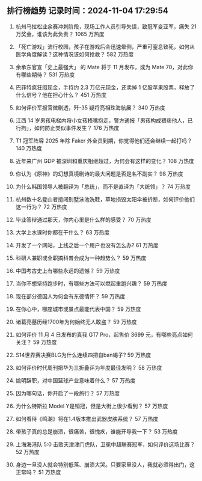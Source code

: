 
## 排行榜趋势 记录时间：2024-11-04 17:29:54
  
  1. 杭州马拉松业余赛冲刺阶段，现场工作人员引导失误，致冠军变亚军，痛失 21 万奖金，谁该为此负责？ 1065 万热度
    
  2. 「死亡游戏」流行校园，孩子在游戏后会迅速晕倒，严重可窒息致死，如何从医学角度解读？这种情况该如何抢救？ 582 万热度
    
  3. 余承东官宣「史上最强大」 的 Mate 将于 11 月发布，或为 Mate 70，对此你有哪些期待？ 531 万热度
    
  4. 巴菲特疯狂囤现金，手持约 2.3 万亿元现金，还卖掉 1 亿股苹果股票，释放了什么信号？他在担心什么？ 451 万热度
    
  5. 如何评价军报官微剧透，歼-35 疑将亮相珠海航展？ 340 万热度
    
  6. 江西 14 岁男孩电梯内将小女孩捂嘴抱走，警方通报「男孩构成猥亵他人，已行拘」，如何防止类似事件发生？ 176 万热度
    
  7. T1 冠军阵容 2025 年除 Faker 外全员到期，你觉得他们还会继续一起打吗？ 140 万热度
    
  8. 近年来广州 GDP 被深圳和重庆相继超过，为何会有这样的变化？ 108 万热度
    
  9. 你认为《原神》的幻想真境剧诗的最大问题是否是名不副实？ 98 万热度
    
  10. 为什么韩国领导人被翻译为「总统」，而不是直译为「大统领」？ 74 万热度
    
  11. 杭州数十名登山者擅闯别墅泳池洗鞋，草地损毁太阳伞被折断，如何评价他们这一行为？ 72 万热度
    
  12. 毕业答辩通过那天，你内心里是什么样的感受？ 70 万热度
    
  13. 大学上水课时你都在干什么？ 63 万热度
    
  14. 开发了一个网站，上线之后一个用户也没有怎么办? 61 万热度
    
  15. 科研人兼职或全职搞科普会成为一种趋势么？ 59 万热度
    
  16. 中国考古史上有哪些永远的遗憾？ 59 万热度
    
  17. 当你不想坚持跑步时，有哪些方法可以燃起重跑兴趣？ 59 万热度
    
  18. 现在部分德国人为何会有东德情怀？ 59 万热度
    
  19. 在你心中，哪座城市或景点最能代表中国？ 59 万热度
    
  20. 诸葛亮墓历经1700年为何始终无人敢盗？ 59 万热度
    
  21. 如何评价 11 月 4 日发布的真我 GT7 Pro，起售价 3699 元，有哪些亮点如何关注？ 59 万热度
    
  22. S14世界赛决赛BLG为什么连续四把自ban蝎子? 59 万热度
    
  23. 如何评价时代周刊把华为三折叠评为年度最佳发明？ 58 万热度
    
  24. 姚明辞职，对中国篮球产业意味着什么？ 57 万热度
    
  25. 因为哪句话，你开启了一段旅行？ 57 万热度
    
  26. 为什么特斯拉 Model Y是销冠，但是大街上很少看到？ 57 万热度
    
  27. 如何看待《鸣潮》将在1.4版本推出武器皮肤系统？ 57 万热度
    
  28. 带孩子真的总是崩溃，很痛苦，很愧疚，谁能开导我一下？ 53 万热度
    
  29. 上海海港队 5:0 击败天津津门虎队，卫冕中超联赛冠军，如何评价这场比赛？ 52 万热度
    
  30. 身边一旦没人就会特别低落、崩溃大哭。只要家里没人，我就必须得出门，这正常吗？ 51 万热度
    